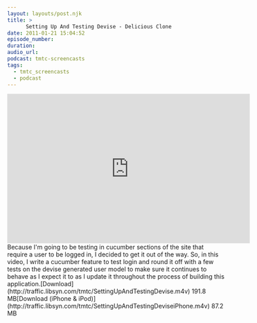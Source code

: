 ```yaml
---
layout: layouts/post.njk
title: >
      Setting Up And Testing Devise - Delicious Clone
date: 2011-01-21 15:04:52
episode_number: 
duration: 
audio_url: 
podcast: tmtc-screencasts
tags: 
  - tmtc_screencasts
  - podcast
---
```


<iframe title="YouTube video player" class="youtube-player" type="text/html" width="560" height="345" src="http://www.youtube.com/embed/mW7y23MmNOU?rel=0" frameborder="0" allowfullscreen></iframe>Because I'm going to be testing in cucumber sections of the site that require a user to be logged in, I decided to get it out of the way. So, in this video, I write a cucumber feature to test login and round it off with a few tests on the devise generated user model to make sure it continues to behave as I expect it to as I update it throughout the process of building this application.[Download](http://traffic.libsyn.com/tmtc/SettingUpAndTestingDevise.m4v) 191.8 MB[Download (iPhone & iPod)](http://traffic.libsyn.com/tmtc/SettingUpAndTestingDeviseiPhone.m4v) 87.2 MB
